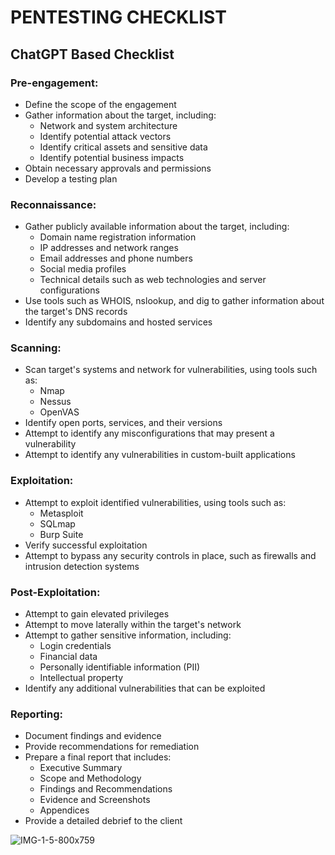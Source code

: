 # PENTESTING CHECKLIST

## ChatGPT Based Checklist

### Pre-engagement:

- Define the scope of the engagement
- Gather information about the target, including:
  - Network and system architecture
  - Identify potential attack vectors
  - Identify critical assets and sensitive data
  - Identify potential business impacts
- Obtain necessary approvals and permissions
- Develop a testing plan

### Reconnaissance:

- Gather publicly available information about the target, including:
  - Domain name registration information
  - IP addresses and network ranges
  - Email addresses and phone numbers
  - Social media profiles
  - Technical details such as web technologies and server configurations
- Use tools such as WHOIS, nslookup, and dig to gather information about the target's DNS records
- Identify any subdomains and hosted services

### Scanning:

- Scan target's systems and network for vulnerabilities, using tools such as:
  - Nmap
  - Nessus
  - OpenVAS
- Identify open ports, services, and their versions
- Attempt to identify any misconfigurations that may present a vulnerability
- Attempt to identify any vulnerabilities in custom-built applications

### Exploitation:

- Attempt to exploit identified vulnerabilities, using tools such as:
  - Metasploit
  - SQLmap
  - Burp Suite
- Verify successful exploitation
- Attempt to bypass any security controls in place, such as firewalls and intrusion detection systems

### Post-Exploitation:

- Attempt to gain elevated privileges
- Attempt to move laterally within the target's network
- Attempt to gather sensitive information, including:
  - Login credentials
  - Financial data
  - Personally identifiable information (PII)
  - Intellectual property
- Identify any additional vulnerabilities that can be exploited

### Reporting:

- Document findings and evidence
- Provide recommendations for remediation
- Prepare a final report that includes:
  - Executive Summary
  - Scope and Methodology
  - Findings and Recommendations
  - Evidence and Screenshots
  - Appendices
- Provide a detailed debrief to the client



![IMG-1-5-800x759](https://user-images.githubusercontent.com/60937657/217917181-ba723268-a94d-4a04-894d-03dec0ad56d5.jpg)
